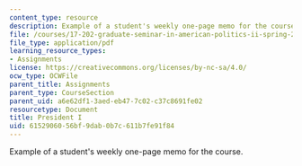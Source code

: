 ```yaml
---
content_type: resource
description: Example of a student's weekly one-page memo for the course.
file: /courses/17-202-graduate-seminar-in-american-politics-ii-spring-2010/6152906056bf9dab0b7c611b7fe91f84_MIT17_202S10_President_I.pdf
file_type: application/pdf
learning_resource_types:
- Assignments
license: https://creativecommons.org/licenses/by-nc-sa/4.0/
ocw_type: OCWFile
parent_title: Assignments
parent_type: CourseSection
parent_uid: a6e62df1-3aed-eb47-7c02-c37c8691fe02
resourcetype: Document
title: President I
uid: 61529060-56bf-9dab-0b7c-611b7fe91f84
---
```

Example of a student's weekly one-page memo for the course.